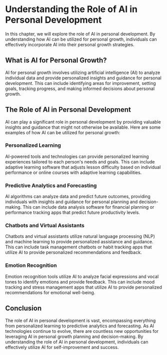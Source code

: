 Understanding the Role of AI in Personal Development
=======================================================================================================

In this chapter, we will explore the role of AI in personal development. By understanding how AI can be utilized for personal growth, individuals can effectively incorporate AI into their personal growth strategies.

What is AI for Personal Growth?
-------------------------------

AI for personal growth involves utilizing artificial intelligence (AI) to analyze individual data and provide personalized insights and guidance for personal development. This can include identifying areas for improvement, setting goals, tracking progress, and making informed decisions about personal growth.

The Role of AI in Personal Development
--------------------------------------

AI can play a significant role in personal development by providing valuable insights and guidance that might not otherwise be available. Here are some examples of how AI can be utilized for personal growth:

### Personalized Learning

AI-powered tools and technologies can provide personalized learning experiences tailored to each person's needs and goals. This can include adaptive learning software that adjusts lesson difficulty based on individual performance or online courses with adaptive learning capabilities.

### Predictive Analytics and Forecasting

AI algorithms can analyze data and predict future outcomes, providing individuals with insights and guidance for personal planning and decision-making. This can include data analysis software for financial planning or performance tracking apps that predict future productivity levels.

### Chatbots and Virtual Assistants

Chatbots and virtual assistants utilize natural language processing (NLP) and machine learning to provide personalized assistance and guidance. This can include task management chatbots or habit tracking apps that utilize AI to provide personalized recommendations and feedback.

### Emotion Recognition

Emotion recognition tools utilize AI to analyze facial expressions and vocal tones to identify emotions and provide feedback. This can include mood tracking and stress management apps that utilize AI to provide personalized recommendations for emotional well-being.

Conclusion
----------

The role of AI in personal development is vast, encompassing everything from personalized learning to predictive analytics and forecasting. As AI technologies continue to evolve, there are countless new opportunities for leveraging AI in personal growth planning and decision-making. By understanding the role of AI in personal development, individuals can effectively utilize AI for self-improvement and success.
